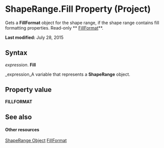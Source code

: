 
# ShapeRange.Fill Property (Project)
Gets a  **FillFormat** object for the shape range, if the shape range contains fill formatting properties. Read-only ** [FillFormat](http://msdn.microsoft.com/en-us/library/office/ff838198%28v=office.15%29)**.

 **Last modified:** July 28, 2015


## Syntax

 _expression_. **Fill**

 _expression_A variable that represents a  **ShapeRange** object.


## Property value

 **FILLFORMAT**


## See also


#### Other resources


 [ShapeRange Object](315031aa-4b8c-424b-26e7-ce15897beb05.md)
 [FillFormat](http://msdn.microsoft.com/en-us/library/office/ff838198%28v=office.15%29)
